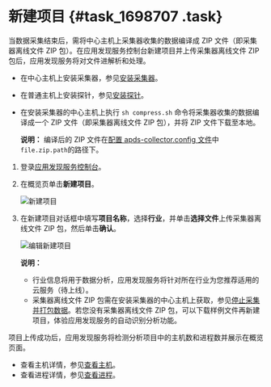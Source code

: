 # 新建项目 {#task_1698707 .task}

当数据采集结束后，需将中心主机上采集器收集的数据编译成 ZIP 文件（即采集器离线文件 ZIP 包）。在应用发现服务控制台新建项目并上传采集器离线文件 ZIP 包后，应用发现服务将对文件进解析和处理。

-   在中心主机上安装采集器，参见[安装采集器](cn.zh-CN/操作指南/准备工作/安装采集器.md#)。
-   在普通主机上安装探针，参见[安装探针](cn.zh-CN/操作指南/准备工作/安装探针.md#)。
-   在安装采集器的中心主机上执行 `sh compress.sh` 命令将采集器收集的数据编译成一个 ZIP 文件（即采集器离线文件 ZIP 包），并将 ZIP 文件下载至本地。

    **说明：** 编译后的 ZIP 文件在[配置 apds-collector.config 文件](cn.zh-CN/操作指南/准备工作/安装采集器.md#step_3gn_m3h_2as)中`file.zip.path`的路径下。


1.  登录[应用发现服务控制台](https://apds.console.aliyun.com)。
2.  在概览页单击**新建项目**。 

    ![新建项目](http://static-aliyun-doc.oss-cn-hangzhou.aliyuncs.com/assets/img/1332370/156750837956983_zh-CN.png)

3.  在新建项目对话框中填写**项目名称**，选择**行业**，并单击**选择文件**上传采集器离线文件 ZIP 包，然后单击**确认**。 

    ![编辑新建项目](http://static-aliyun-doc.oss-cn-hangzhou.aliyuncs.com/assets/img/1346040/156750837958779_zh-CN.png)

    **说明：** 

    -   行业信息将用于数据分析，应用发现服务将针对所在行业为您推荐适用的云服务（待上线）。
    -   采集器离线文件 ZIP 包需在安装采集器的中心主机上获取，参见[停止采集并打包数据](https://help.aliyun.com/document_detail/130447.html?spm=a2c4g.11186623.2.13.759c53013Z0hoh#h2-url-1)。若您没有采集器离线文件 ZIP 包，可以下载样例文件再新建项目，体验应用发现服务的自动识别分析功能。

项目上传成功后，应用发现服务将检测分析项目中的主机数和进程数并展示在概览页面。

-   查看主机详情，参见[查看主机](cn.zh-CN/操作指南/控制台指南/查看主机信息.md#)。
-   查看进程详情，参见[查看进程](cn.zh-CN/操作指南/控制台指南/查看进程信息.md#)。

